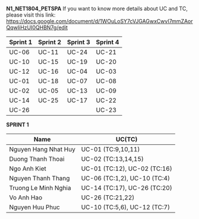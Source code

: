 **N1_NET1804_PETSPA**
If you want to know more details about UC and TC, please visit this link:
https://docs.google.com/document/d/1WOuLoSY7cVJGAGwxCwvI7mmZAorQqwIiHzUI0QHBN7g/edit

| Sprint 1 | Sprint 2 | Sprint 3 | Sprint 4 |
|----------|----------|----------|----------|
| UC-06     | UC-11    | UC-24    | UC-21   | 
| UC-10    | UC-15    | UC-19    | UC-20    | 
| UC-12    | UC-16    | UC-04    | UC-03    |
| UC-01    | UC-18    | UC-07    | UC-08    |
| UC-02    | UC-05    | UC-13    | UC-09    |
| UC-14    | UC-25    | UC-17    | UC-22    |
| UC-26    |          |          | UC-23    |

**SPRINT 1**

| Name |                UC(TC)               |
|----------------------|--------------------|
| Nguyen Hang Nhat Huy | UC-01 (TC:9,10,11) | 
| Duong Thanh Thoai    | UC-02 (TC:13,14,15)| 
| Ngo Anh Kiet         | UC-01 (TC:12), UC-02 (TC:16)|
| Nguyen Thanh Thang    |UC-06 (TC:1,2), UC-10 (TC:4)|
| Truong Le Minh Nghia | UC-14 (TC:17), UC-26 (TC:20)|
| Vo Anh Hao           | UC-26 (TC:21,22)      |
| Nguyen Huu Phuc     |  UC-10 (TC:5,6), UC-12 (TC:7)|
